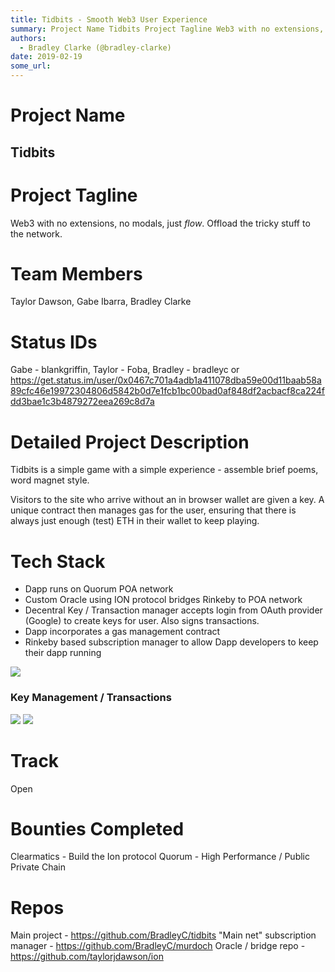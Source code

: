 ```yaml
---
title: Tidbits - Smooth Web3 User Experience
summary: Project Name Tidbits Project Tagline Web3 with no extensions, no modals, just flow. Offload the tricky stuff to the network. Team Members Taylor Dawson, Gabe Ibarra, Bradley Clarke Status IDs Gabe - blankgriffin, Taylor - Foba, Bradley - bradleyc or https //get.status.im/user/0x0467c701a4adb1a411078dba59e00d11baab58a89cfc46e19972304806d5842b0d7e1fcb1bc00bad0af848df2acbacf8ca224fdd3bae1c3b4879272eea269c8d7a Detailed Project Description Tidbits is a simple game with a simple experience - assemble
authors:
  - Bradley Clarke (@bradley-clarke)
date: 2019-02-19
some_url: 
---
```


# Project Name
## Tidbits

# Project Tagline
Web3 with no extensions, no modals, just _flow_. Offload the tricky stuff to the network.

# Team Members
Taylor Dawson, Gabe Ibarra, Bradley Clarke

# Status IDs
Gabe - blankgriffin, Taylor - Foba, Bradley - bradleyc or https://get.status.im/user/0x0467c701a4adb1a411078dba59e00d11baab58a89cfc46e19972304806d5842b0d7e1fcb1bc00bad0af848df2acbacf8ca224fdd3bae1c3b4879272eea269c8d7a

# Detailed Project Description
Tidbits is a simple game with a simple experience - assemble brief poems, word magnet style. 

Visitors to the site who arrive without an in browser wallet are given a key. A unique contract then manages gas for the user, ensuring that there is always just enough (test) ETH in their wallet to keep playing. 

# Tech Stack
- Dapp runs on Quorum POA network
- Custom Oracle using ION protocol bridges Rinkeby to POA network
- Decentral Key / Transaction manager accepts login from OAuth provider (Google) to create keys for user. Also signs transactions.
- Dapp incorporates a gas management contract
- Rinkeby based subscription manager to allow Dapp developers to keep their dapp running

![](https://api.kauri.io:443/ipfs/QmZvtuuL7DMqSYPauUCQ7aRff2FdVgnTqKDfurjbZXQgua)

### Key Management / Transactions
![](https://api.kauri.io:443/ipfs/QmY7w7bc4EiZEXJAp4WiHXCda8VLxQ2p7584tSGTUfw67M)
![](https://api.kauri.io:443/ipfs/QmcWXh57X7Ye9cXhSdUyNtEy4hmPqMpPFAcSmiP6maPbjj)

# Track
Open

# Bounties Completed
Clearmatics - Build the Ion protocol
Quorum - High Performance / Public Private Chain

# Repos
Main project - https://github.com/BradleyC/tidbits
"Main net" subscription manager - https://github.com/BradleyC/murdoch
Oracle / bridge repo - https://github.com/taylorjdawson/ion